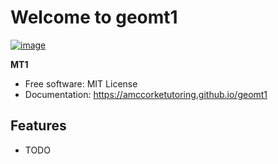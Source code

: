 # Welcome to geomt1


[![image](https://img.shields.io/pypi/v/geomt1.svg)](https://pypi.python.org/pypi/geomt1)


**MT1**


-   Free software: MIT License
-   Documentation: <https://amccorketutoring.github.io/geomt1>
    

## Features

-   TODO
